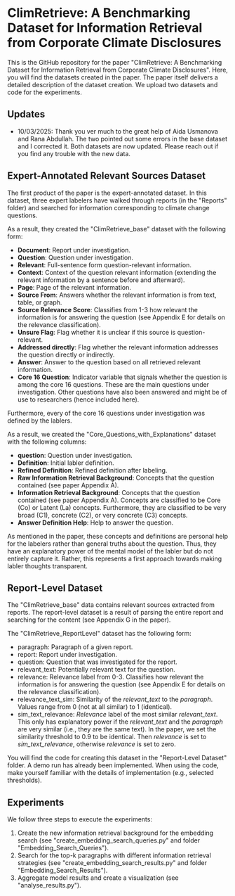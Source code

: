 # ClimRetrieve: A Benchmarking Dataset for Information Retrieval from Corporate Climate Disclosures

This is the GitHub repository for the paper "ClimRetrieve: A Benchmarking Dataset for Information Retrieval from Corporate Climate Disclosures". Here, you will find the datasets created in the paper. The paper itself delivers a detailed description of the dataset creation. We upload two datasets and code for the experiments.

## Updates
- 10/03/2025: Thank you ver much to the great help of Aida Usmanova and Rana Abdullah. The two pointed out some errors in the base dataset and I corrected it. Both datasets are now updated. Please reach out if you find any trouble with the new data.

## Expert-Annotated Relevant Sources Dataset

The first product of the paper is the expert-annotated dataset. In this dataset, three expert labelers have walked through reports (in the "Reports" folder) and searched for information corresponding to climate change questions.

As a result, they created the "ClimRetrieve_base" dataset with the following form:

- **Document**: Report under investigation. 
- **Question**: Question under investigation. 
- **Relevant**: Full-sentence form question-relevant information. 
- **Context**: Context of the question relevant information (extending the relevant information by a sentence before and afterward). 
- **Page**: Page of the relevant information. 
- **Source From**: Answers whether the relevant information is from text, table, or graph. 
- **Source Relevance Score**: Classifies from 1-3 how relevant the information is for answering the question (see Appendix E for details on the relevance classification). 
- **Unsure Flag**: Flag whether it is unclear if this source is question-relevant. 
- **Addressed directly**: Flag whether the relevant information addresses the question directly or indirectly. 
- **Answer**: Answer to the question based on all retrieved relevant information.
- **Core 16 Question**: Indicator variable that signals whether the question is among the core 16 questions. These are the main questions under investigation. Other questions have also been answered and might be of use to researchers (hence included here).


Furthermore, every of the core 16 questions under investigation was defined by the lablers.

As a result, we created the "Core_Questions_with_Explanations" dataset with the following columns:

- **question**: Question under investigation.
- **Definition**: Initial labler definition.
- **Refined Definition**: Refined definition after labeling.
- **Raw Information Retrieval Background**: Concepts that the question contained (see paper Appendix A).
- **Information Retrieval Background**: Concepts that the question contained (see paper Appendix A). Concepts are classified to be Core (Co) or Latent (La) concepts. Furthermore, they are classified to be very broad (C1), concrete (C2), or very concrete (C3) concepts.
- **Answer Definition Help**: Help to answer the question.

As mentioned in the paper, these concepts and definitions are personal help for the labelers rather than general truths about the question. Thus, they have an explanatory power of the mental model of the labler but do not entirely capture it. Rather, this represents a first approach towards making labler thoughts transparent.

## Report-Level Dataset

The "ClimRetrieve_base" data contains relevant sources extracted from reports. The report-level dataset is a result of parsing the entire report and searching for the content (see Appendix G in the paper).

The "ClimRetrieve_ReportLevel" dataset has the following form:

- paragraph: Paragraph of a given report.
- report: Report under investigation.
- question: Question that was investigated for the report.
- relevant_text: Potentially relevant text for the question.
- relevance: Relevance label from 0-3. Classifies how relevant the information is for answering the question (see Appendix E for details on the relevance classification).
- relevance_text_sim: Similarity of the _relevant_text_ to the _paragraph_. Values range from 0 (not at all similar) to 1 (identical).
- sim_text_relevance: _Relevance_ label of the most similar _relevant_text_. This only has explanatory power if the _relevant_text_ and the _paragraph_ are very similar (i.e., they are the same text). In the paper, we set the similarity threshold to 0.9 to be identical. Then _relevance_ is set to _sim_text_relevance_, otherwise _relevance_ is set to zero.

You will find the code for creating this dataset in the "Report-Level Dataset" folder. A demo run has already been implemented. When using the code, make yourself familiar with the details of implementation (e.g., selected thresholds).

## Experiments

We follow three steps to execute the experiments:
1. Create the new information retrieval background for the embedding search (see "create_embedding_search_queries.py" and folder "Embedding_Search_Queries").
2. Search for the top-k paragraphs with different information retrieval strategies (see "create_embedding_search_results.py" and folder "Embedding_Search_Results").
3. Aggregate model results and create a visualization (see "analyse_results.py").
